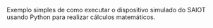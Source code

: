 Exemplo simples de como executar o dispositivo simulado do SAIOT usando Python para realizar cálculos matemáticos.
